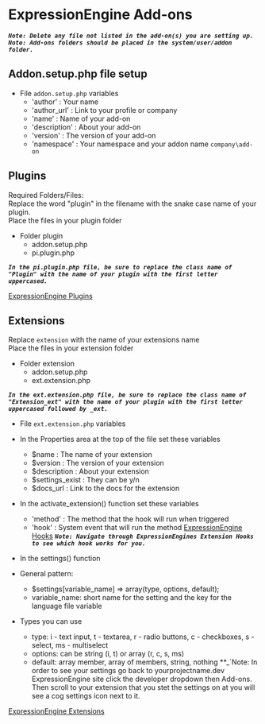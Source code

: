 # ExpressionEngine Add-ons
**_`Note: Delete any file not listed in the add-on(s) you are setting up.`_** <br/>
**_`Note: Add-ons folders should be placed in the system/user/addon folder.`_**

## Addon.setup.php file setup
- File `addon.setup.php` variables
  - 'author'      : Your name
  - 'author_url'  : Link to your profile or company
  - 'name'        : Name of your add-on
  - 'description' : About your add-on
  - 'version'     : The version of your add-on
  - 'namespace'   : Your namespace and your addon name `company\add-on`

## Plugins
Required Folders/Files: 
<br/>
Replace the word "plugin" in the filename with the snake case name of your plugin.<br />
Place the files in your plugin folder

- Folder plugin
  - addon.setup.php
  - pi.plugin.php
  

**_`In the pi.plugin.php file, be sure to replace the class name of "Plugin" with the
name of your plugin with the first letter uppercased.`_**

[ExpressionEngine Plugins](https://docs.expressionengine.com/latest/development/plugins.html)

## Extensions

Replace `extension` with the name of your extensions name <br/>
Place the files in your extension folder

- Folder extension
  - addon.setup.php
  - ext.extension.php
  
**_`In the ext.extension.php file, be sure to replace the class name of "Extension_ext" with the
name of your plugin with the first letter uppercased followed by _ext.`_**
  
- File `ext.extension.php` variables
- In the Properties area at the top of the file set these variables
  - $name           : The name of your extension
  - $version        : The version of your extension
  - $description    : About your extension
  - $settings_exist : They can be y/n
  - $docs_url       : Link to the docs for the extension
  
- In the activate_extension() function set these variables
  - 'method'        : The method that the hook will run when triggered
  - 'hook'          : System event that will run the method [ExpressionEngine Hooks](https://docs.expressionengine.com/latest/development/extensions.html#multiple-extensions-same-hook)
**_`Note: Navigate through ExpressionEngines Extension Hooks to see which hook works for you.`_**

- In the settings() function 
- General pattern:
  - $settings[variable_name] => array(type, options, default);
  - variable_name: short name for the setting and the key for the language file variable
- Types you can use
  - type: i - text input, t - textarea, r - radio buttons, c - checkboxes, s - select, ms - multiselect
  - options: can be string (i, t) or array (r, c, s, ms)
  - default: array member, array of members, string, nothing
**_`Note: In order to see your settings go back to yourprojectname.dev ExpressionEngine site click the developer dropdown then Add-ons. Then scroll to your extension that you stet the settings on at you will see a cog settings icon next to it.

[ExpressionEngine Extensions](https://docs.expressionengine.com/latest/development/extensions.html)
